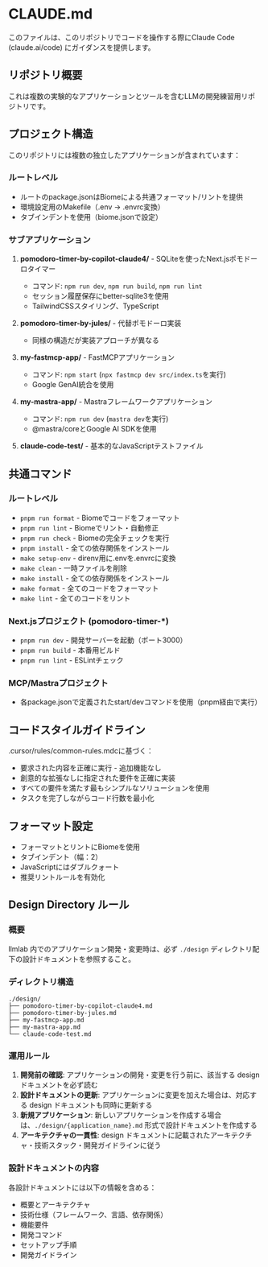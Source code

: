 # CLAUDE.md

このファイルは、このリポジトリでコードを操作する際にClaude Code (claude.ai/code) にガイダンスを提供します。

## リポジトリ概要

これは複数の実験的なアプリケーションとツールを含むLLMの開発練習用リポジトリです。

## プロジェクト構造

このリポジトリには複数の独立したアプリケーションが含まれています：

### ルートレベル
- ルートのpackage.jsonはBiomeによる共通フォーマット/リントを提供
- 環境設定用のMakefile（.env → .envrc変換）
- タブインデントを使用（biome.jsonで設定）

### サブアプリケーション

1. **pomodoro-timer-by-copilot-claude4/** - SQLiteを使ったNext.jsポモドーロタイマー
   - コマンド: `npm run dev`, `npm run build`, `npm run lint`
   - セッション履歴保存にbetter-sqlite3を使用
   - TailwindCSSスタイリング、TypeScript

2. **pomodoro-timer-by-jules/** - 代替ポモドーロ実装
   - 同様の構造だが実装アプローチが異なる

3. **my-fastmcp-app/** - FastMCPアプリケーション
   - コマンド: `npm start` (`npx fastmcp dev src/index.ts`を実行)
   - Google GenAI統合を使用

4. **my-mastra-app/** - Mastraフレームワークアプリケーション
   - コマンド: `npm run dev` (`mastra dev`を実行)
   - @mastra/coreとGoogle AI SDKを使用

5. **claude-code-test/** - 基本的なJavaScriptテストファイル

## 共通コマンド

### ルートレベル
- `pnpm run format` - Biomeでコードをフォーマット
- `pnpm run lint` - Biomeでリント・自動修正
- `pnpm run check` - Biomeの完全チェックを実行
- `pnpm install` - 全ての依存関係をインストール
- `make setup-env` - direnv用に.envを.envrcに変換
- `make clean` - 一時ファイルを削除
- `make install` - 全ての依存関係をインストール
- `make format` - 全てのコードをフォーマット
- `make lint` - 全てのコードをリント

### Next.jsプロジェクト (pomodoro-timer-*)
- `pnpm run dev` - 開発サーバーを起動（ポート3000）
- `pnpm run build` - 本番用ビルド
- `pnpm run lint` - ESLintチェック

### MCP/Mastraプロジェクト
- 各package.jsonで定義されたstart/devコマンドを使用（pnpm経由で実行）

## コードスタイルガイドライン

.cursor/rules/common-rules.mdcに基づく：
- 要求された内容を正確に実行 - 追加機能なし
- 創意的な拡張なしに指定された要件を正確に実装
- すべての要件を満たす最もシンプルなソリューションを使用
- タスクを完了しながらコード行数を最小化

## フォーマット設定

- フォーマットとリントにBiomeを使用
- タブインデント（幅：2）
- JavaScriptにはダブルクォート
- 推奨リントルールを有効化

## Design Directory ルール

### 概要
llmlab 内でのアプリケーション開発・変更時は、必ず `./design` ディレクトリ配下の設計ドキュメントを参照すること。

### ディレクトリ構造
```
./design/
├── pomodoro-timer-by-copilot-claude4.md
├── pomodoro-timer-by-jules.md
├── my-fastmcp-app.md
├── my-mastra-app.md
└── claude-code-test.md
```

### 運用ルール
1. **開発前の確認**: アプリケーションの開発・変更を行う前に、該当する design ドキュメントを必ず読む
2. **設計ドキュメントの更新**: アプリケーションに変更を加えた場合は、対応する design ドキュメントも同時に更新する
3. **新規アプリケーション**: 新しいアプリケーションを作成する場合は、`./design/{application_name}.md` 形式で設計ドキュメントを作成する
4. **アーキテクチャの一貫性**: design ドキュメントに記載されたアーキテクチャ・技術スタック・開発ガイドラインに従う

### 設計ドキュメントの内容
各設計ドキュメントには以下の情報を含める：
- 概要とアーキテクチャ
- 技術仕様（フレームワーク、言語、依存関係）
- 機能要件
- 開発コマンド
- セットアップ手順
- 開発ガイドライン